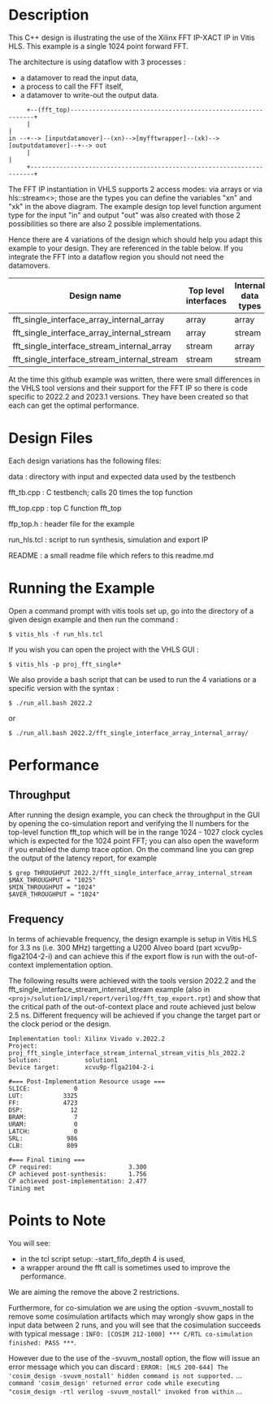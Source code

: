Description
===========

This C++ design is illustrating the use of the Xilinx FFT IP-XACT IP in Vitis HLS. This example is a single 1024 point forward FFT.

The architecture is using dataflow with 3 processes : 
* a datamover to read the input data,
* a process to call the FFT itself,
* a datamover to write-out the output data. 


```
     +--(fft_top)------------------------------------------------------------+
     |                                                                       |
in --+--> [inputdatamover]--(xn)-->[myfftwrapper]--(xk)-->[outputdatamover]--+--> out
     |                                                                       |
     +-----------------------------------------------------------------------+
```

The FFT IP instantiation in VHLS supports 2 access modes: via arrays or via hls::stream<>; those are the types you can define the variables "xn" and "xk" in the above diagram.
The example design top level function argument type for the input "in" and output "out" was also created with those 2 possibilities so there are also 2 possible implementations.

Hence there are 4 variations of the design which should help you adapt this example to your design. They are referenced in the table below. If you integrate the FFT into a dataflow region you should not need the datamovers.

| Design name             | Top level interfaces | Internal data types |
|---------------------------------------------|--------|--------|
| fft_single_interface_array_internal_array   | array  | array  |
| fft_single_interface_array_internal_stream  | array  | stream |
| fft_single_interface_stream_internal_array  | stream | array  |
| fft_single_interface_stream_internal_stream | stream | stream |

At the time this github example was written, there were small differences in the VHLS tool versions and their support for the FFT IP so there is code specific to 2022.2 and 2023.1 versions. They have been created so that each can get the optimal performance.

Design Files
============
Each design variations has the following files:

data        : directory with input and expected data used by the testbench

fft_tb.cpp  : C testbench; calls 20 times the top function

fft_top.cpp : top C function fft_top

ffp_top.h   : header file for the example 

run_hls.tcl : script to run synthesis, simulation and export IP

README      : a small readme file which refers to this readme.md

Running the Example
===================
Open a command prompt with vitis tools set up, go into the directory of a given design example and then run the command : 
```
$ vitis_hls -f run_hls.tcl
```
If you wish you can open the project with the VHLS GUI :
```
$ vitis_hls -p proj_fft_single*
```
We also provide a bash script that can be used to run the 4 variations or a specific version with the syntax : 
```
$ ./run_all.bash 2022.2
```
or
```
$ ./run_all.bash 2022.2/fft_single_interface_array_internal_array/
```

Performance
===========

## Throughput
After running the design example, you can check the throughput in the GUI by opening the co-simulation report and verifying the II numbers for the top-level function fft_top which will be in the range 1024 - 1027 clock cycles which is expected for the 1024 point FFT; you can also open the waveform if you enabled the dump trace option.
On the command line you can grep the output of the latency report, for example 
```
$ grep THROUGHPUT 2022.2/fft_single_interface_array_internal_stream
$MAX_THROUGHPUT = "1025"
$MIN_THROUGHPUT = "1024"
$AVER_THROUGHPUT = "1024"
```

## Frequency
In terms of achievable frequency, the design example is setup in Vitis HLS for 3.3 ns (i.e. 300 MHz) targetting a U200 Alveo board (part xcvu9p-flga2104-2-i) and can achieve this if the export flow is run with the out-of-context implementation option. 

The following results were achieved with the tools version 2022.2 and the fft_single_interface_stream_internal_stream example (also in `<proj>/solution1/impl/report/verilog/fft_top_export.rpt`) and show that the critical path of the out-of-context place and route achieved just below 2.5 ns. Different frequency will be achieved if you change the target part or the clock period or the design.

```
Implementation tool: Xilinx Vivado v.2022.2
Project:             proj_fft_single_interface_stream_internal_stream_vitis_hls_2022.2
Solution:            solution1
Device target:       xcvu9p-flga2104-2-i

#=== Post-Implementation Resource usage ===
SLICE:            0
LUT:           3325
FF:            4723
DSP:             12
BRAM:             7
URAM:             0
LATCH:            0
SRL:            986
CLB:            809

#=== Final timing ===
CP required:                     3.300
CP achieved post-synthesis:      1.756
CP achieved post-implementation: 2.477
Timing met
```

Points to Note 
===============
You will see:
- in the tcl script setup: -start_fifo_depth 4 is used,
- a wrapper around the fft call is sometimes used to improve the performance.

We are aiming the remove the above 2 restrictions.

Furthermore, for co-simulation we are using the option -svuvm_nostall to remove some cosimulation artifacts which may wrongly show gaps in the input data between 2 runs, and you will see that the cosimulation succeeds with typical message : `INFO: [COSIM 212-1000] *** C/RTL co-simulation finished: PASS ***`.

However due to the use of the -svuvm_nostall option, the flow will issue an error message which you can discard : `ERROR: [HLS 200-644] The 'cosim_design -svuvm_nostall' hidden command is not supported.` ... `command 'cosim_design' returned error code while executing "cosim_design -rtl verilog -svuvm_nostall" invoked from within` ...
